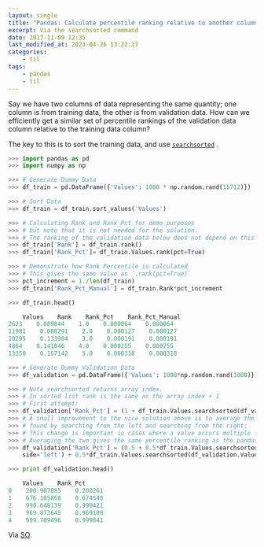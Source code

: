 ```yaml
---
layout: single
title: "Pandas: Calculate percentile ranking relative to another column"
excerpt: Via the searchsorted command
date: 2017-11-09 12:35
last_modified_at: 2023-04-26 13:22:37
categories:
    - til
tags:
    - pandas
    - til
---
```


Say we have two columns of data representing the same quantity;
one column is from training data, the other is from validation data.
How can we efficiently get a similar set of percentile rankings of the validation data column
relative to the training data column?

The key to this is to sort the training data, and use
[`searchsorted`](https://pandas.pydata.org/pandas-docs/version/0.18.1/generated/pandas.Series.searchsorted.html)
.

```python
>>> import pandas as pd
>>> import numpy as np

>>> # Generate Dummy Data
>>> df_train = pd.DataFrame({'Values': 1000 * np.random.rand(15712)})

>>> # Sort Data
>>> df_train = df_train.sort_values('Values')

>>> # Calculating Rank and Rank_Pct for demo purposes
>>> # but note that it is not needed for the solution.
>>> # The ranking of the validation data below does not depend on this.
>>> df_train['Rank'] = df_train.rank()
>>> df_train['Rank_Pct']= df_train.Values.rank(pct=True)

>>> # Demonstrate how Rank Percentile is calculated
>>> # This gives the same value as `.rank(pct=True)`
>>> pct_increment = 1./len(df_train)
>>> df_train['Rank_Pct_Manual'] = df_train.Rank*pct_increment

>>> df_train.head()

    Values    Rank    Rank_Pct    Rank_Pct_Manual
2623    0.009844    1.0    0.000064    0.000064
11981    0.088291    2.0    0.000127    0.000127
10295    0.133984    3.0    0.000191    0.000191
4864    0.141846    4.0    0.000255    0.000255
13350    0.157142    5.0    0.000318    0.000318

>>> # Generate Dummy Validation Data
>>> df_validation = pd.DataFrame({'Values': 1000*np.random.rand(1000)})

>>> # Note searchsorted returns array index.
>>> # In sorted list rank is the same as the array index + 1
>>> # First attempt:
>>> df_validation['Rank_Pct'] = (1 + df_train.Values.searchsorted(df_validation.Values))*pct_increment
>>> # A small improvement to the nice solution above is to average the positions
>>> # found by searching from the left and searching from the right:
>>> # This change is important in cases where a value occurs multiple times.
>>> # Averaging the two gives the same percentile ranking as the pandas .rank(pct=True) routine.
>>> df_validation['Rank_Pct'] = (0.5 + 0.5*df_train.Values.searchsorted(df_validation.Values,
    side='left') + 0.5*df_train.Values.searchsorted(df_validation.Values, side='right'))*pct_increment

>>> print df_validation.head()

    Values    Rank_Pct
0    200.907085    0.200261
1    676.185868    0.674548
2    990.648139    0.990421
3    969.873645    0.969100
4    999.709496    0.999841
```

Via [SO](https://stackoverflow.com/a/43147486/1257318).
